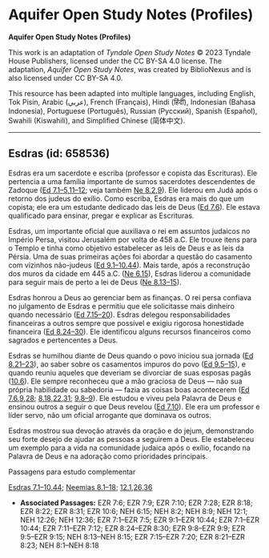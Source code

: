 # Aquifer Open Study Notes (Profiles)

**Aquifer Open Study Notes (Profiles)**

This work is an adaptation of *Tyndale Open Study Notes* © 2023 Tyndale House Publishers, licensed under the CC BY\-SA 4\.0 license. The adaptation, *Aquifer Open Study Notes*, was created by BiblioNexus and is also licensed under CC BY\-SA 4\.0\.

This resource has been adapted into multiple languages, including English, Tok Pisin, Arabic (عربي), French (Français), Hindi (हिंदी), Indonesian (Bahasa Indonesia), Portuguese (Português), Russian (Русский), Spanish (Español), Swahili (Kiswahili), and Simplified Chinese (简体中文).



--------------------------------

## Esdras (id: 658536)

Esdras era um sacerdote e escriba (professor e copista das Escrituras). Ele pertencia a uma família importante de sumos sacerdotes descendentes de Zadoque ([Ed 7\.1–5](https://ref.ly/Ezra7:1-Ezra7:5),[11–12](https://ref.ly/Ezra7:11-Ezra7:12); veja também [Ne 8\.2](https://ref.ly/Neh8:2),[9](https://ref.ly/Neh8:9)). Ele liderou em Judá após o retorno dos judeus do exílio. Como escriba, Esdras era mais do que um copista; ele era um estudante dedicado das leis de Deus ([Ed 7\.6](https://ref.ly/Ezra7:6)). Ele estava qualificado para ensinar, pregar e explicar as Escrituras.

Esdras, um importante oficial que auxiliava o rei em assuntos judaicos no Império Persa, visitou Jerusalém por volta de 458 a.C. Ele trouxe itens para o Templo e tinha como objetivo estabelecer as leis de Deus e as leis da Pérsia. Uma de suas primeiras ações foi abordar a questão do casamento com vizinhos não\-judeus ([Ed 9\.1–10\.44](https://ref.ly/Ezra9:1-Ezra10:44)). Mais tarde, após a reconstrução dos muros da cidade em 445 a.C. ([Ne 6\.15](https://ref.ly/Neh6:15)), Esdras liderou a comunidade para seguir mais de perto a lei de Deus ([Ne 8\.13–15](https://ref.ly/Neh8:13-Neh8:15)).

Esdras honrou a Deus ao gerenciar bem as finanças. O rei persa confiava no julgamento de Esdras e permitiu que ele solicitasse mais dinheiro quando necessário ([Ed 7\.15–20](https://ref.ly/Ezra7:15-Ezra7:20)). Esdras delegou responsabilidades financeiras a outros sempre que possível e exigiu rigorosa honestidade financeira ([Ed 8\.24–30](https://ref.ly/Ezra8:24-Ezra8:30)). Ele identificou alguns recursos financeiros como sagrados e pertencentes a Deus.

Esdras se humilhou diante de Deus quando o povo iniciou sua jornada ([Ed 8\.21–23](https://ref.ly/Ezra8:21-Ezra8:23)), ao saber sobre os casamentos impuros do povo ([Ed 9\.5–15](https://ref.ly/Ezra9:5-Ezra9:15)), e quando reuniu aqueles que deveriam se divorciar de suas esposas pagãs ([10\.6](https://ref.ly/Ezra10:6)). Ele sempre reconheceu que a mão graciosa de Deus — não sua própria habilidade ou sabedoria — fazia as coisas boas acontecerem ([Ed 7\.6](https://ref.ly/Ezra7:6),[9](https://ref.ly/Ezra7:9),[28](https://ref.ly/Ezra7:28); [8\.18](https://ref.ly/Ezra8:18),[22](https://ref.ly/Ezra8:22),[31](https://ref.ly/Ezra8:31); [9\.8–9](https://ref.ly/Ezra9:8-Ezra9:9)). Ele estudou e viveu pela Palavra de Deus e ensinou outros a seguir o que Deus revelou ([Ed 7\.10](https://ref.ly/Ezra7:10)). Ele era um professor e líder servo, não um oficial arrogante que dominava os outros.

Esdras mostrou sua devoção através da oração e do jejum, demonstrando seu forte desejo de ajudar as pessoas a seguirem a Deus. Ele estabeleceu um exemplo para a vida na comunidade judaica após o exílio, focando na Palavra de Deus e na adoração como prioridades principais.

Passagens para estudo complementar

[Esdras 7\.1–10\.44](https://ref.ly/Ezra7:1-Ezra10:44); [Neemias 8\.1–18](https://ref.ly/Neh8:1-Neh8:18); [12\.1](https://ref.ly/Neh12:1),[26](https://ref.ly/Neh12:26),[36](https://ref.ly/Neh12:36)

* **Associated Passages:** EZR 7:6; EZR 7:9; EZR 7:10; EZR 7:28; EZR 8:18; EZR 8:22; EZR 8:31; EZR 10:6; NEH 6:15; NEH 8:2; NEH 8:9; NEH 12:1; NEH 12:26; NEH 12:36; EZR 7:1–EZR 7:5; EZR 9:1–EZR 10:44; EZR 7:1–EZR 10:44; EZR 7:11–EZR 7:12; EZR 8:24–EZR 8:30; EZR 9:8–EZR 9:9; EZR 9:5–EZR 9:15; NEH 8:13–NEH 8:15; EZR 7:15–EZR 7:20; EZR 8:21–EZR 8:23; NEH 8:1–NEH 8:18

